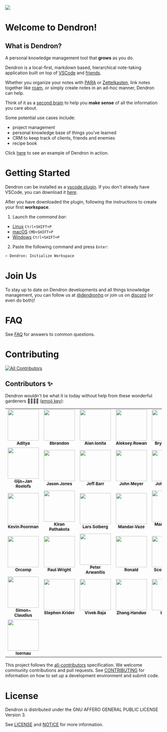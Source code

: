 ![](https://foundation-prod-assetspublic53c57cce-8cpvgjldwysl.s3-us-west-2.amazonaws.com/assets/logo-256.png)

# Welcome to Dendron!

## What is Dendron?

A personal knowledge management tool that **grows** as you do.

Dendron is a local-first, markdown based, hierarchical note-taking application built on top of [VSCode](https://code.visualstudio.com/) and [friends](./ACKNOWLEDGEMENTS.md).

Whether you organize your notes with [PARA](https://fortelabs.co/blog/para/) or [Zettelkasten](https://zettelkasten.de/), link notes together like [roam](https://roamresearch.com/), or simply create notes in an ad-hoc manner, Dendron can help.

Think of it as a [second brain](https://www.buildingasecondbrain.com/) to help you **make sense** of all the information you care about.

Some potential use cases include:

- project management
- personal knowledge base of things you've learned
- CRM to keep track of clients, friends and enemies
- recipe book

Click [here](https://youtu.be/6rwWUalr9Ac) to see an example of Dendron in action.

# Getting Started

Dendron can be installed as a [vscode plugin](https://marketplace.visualstudio.com/items?itemName=dendron.dendron). If you don't already have VSCode, you can download it [here](https://code.visualstudio.com/).

After you have downloaded the plugin, following the instructions to create your first **workspace**.

1. Launch the _command bar_:

- <a href="https://code.visualstudio.com/shortcuts/keyboard-shortcuts-linux.pdf">Linux</a> `Ctrl+SHIFT+P`
- <a href="https://code.visualstudio.com/shortcuts/keyboard-shortcuts-macos.pdf">macOS</a> `CMD+SHIFT+P`
- <a href="https://code.visualstudio.com/shortcuts/keyboard-shortcuts-windows.pdf">Windows</a> `Ctrl+SHIFT+P`

2. Paste the following command and press `Enter`:

```sh
> Dendron: Initialize Workspace
```

# Join Us

To stay up to date on Dendron developments and all things knowledge management, you can follow us at [@dendronhq](https://twitter.com/dendronhq) or join us on [discord](https://discord.gg/6j85zNX) (or even do both)!

# FAQ

See [FAQ](https://dendron.so/notes/683740e3-70ce-4a47-a1f4-1f140e80b558.html) for answers to common questions.

# Contributing

<!-- ALL-CONTRIBUTORS-BADGE:START - Do not remove or modify this section -->

[![All Contributors](https://img.shields.io/badge/all_contributors-36-orange.svg?style=flat-square)](#contributors)

<!-- ALL-CONTRIBUTORS-BADGE:END -->

## Contributors ✨

Dendron wouldn't be what it is today without help from these wonderful gardeners 👨‍🌾👩‍🌾
([emoji key](https://allcontributors.org/docs/en/emoji-key)):

<!-- ALL-CONTRIBUTORS-LIST:START - Do not remove or modify this section -->
<!-- prettier-ignore-start -->
<!-- markdownlint-disable -->
<table>
  <tr>
    <td align="center"><a href="https://www.xypnox.com/"><img src="https://avatars.githubusercontent.com/u/25076171?v=4" width="100px;" alt=""/><br /><sub><b> Aditya</b></sub></a></td>
    <td align="center"><a href="https://github.com/8brandon"><img src="https://avatars.githubusercontent.com/u/34548660?v=4" width="100px;" alt=""/><br /><sub><b>8brandon</b></sub></a></td>
    <td align="center"><a href="http://alanionita.github.io/"><img src="https://avatars.githubusercontent.com/u/8453106?v=4" width="100px;" alt=""/><br /><sub><b>Alan Ionita</b></sub></a></td>
    <td align="center"><a href="https://github.com/aleksey-rowan"><img src="https://avatars.githubusercontent.com/u/79934725?v=4" width="100px;" alt=""/><br /><sub><b>Aleksey Rowan</b></sub></a></td>
    <td align="center"><a href="https://github.com/tallguyjenks"><img src="https://avatars.githubusercontent.com/u/29872822?v=4" width="100px;" alt=""/><br /><sub><b>Bryan Jenks</b></sub></a></td>
    <td align="center"><a href="https://serendipidata.com/"><img src="https://avatars.githubusercontent.com/u/9020979?v=4" width="100px;" alt=""/><br /><sub><b>Cameron Yick</b></sub></a></td>
    <td align="center"><a href="https://d3vr.me/"><img src="https://avatars.githubusercontent.com/u/1549990?v=4" width="100px;" alt=""/><br /><sub><b>Fayçal</b></sub></a></td>
  </tr>
  <tr>
    <td align="center"><a href="https://github.com/gjroelofs"><img src="https://avatars.githubusercontent.com/u/398630?v=4" width="100px;" alt=""/><br /><sub><b>Gijs-Jan Roelofs</b></sub></a></td>
    <td align="center"><a href="https://github.com/jasonsjones"><img src="https://avatars.githubusercontent.com/u/515798?v=4" width="100px;" alt=""/><br /><sub><b>Jason Jones</b></sub></a></td>
    <td align="center"><a href="https://github.com/jeffbarr"><img src="https://avatars.githubusercontent.com/u/78832?v=4" width="100px;" alt=""/><br /><sub><b>Jeff Barr</b></sub></a></td>
    <td align="center"><a href="https://github.com/af4jm"><img src="https://avatars.githubusercontent.com/u/849948?v=4" width="100px;" alt=""/><br /><sub><b>John Meyer</b></sub></a></td>
    <td align="center"><a href="https://github.com/iterating"><img src="https://avatars.githubusercontent.com/u/6834401?v=4" width="100px;" alt=""/><br /><sub><b>John Young</b></sub></a></td>
    <td align="center"><a href="http://kaangenc.me"><img src="https://avatars.githubusercontent.com/u/1008124?v=4" width="100px;" alt=""/><br /><sub><b>Kaan Genç</b></sub></a></td>
    <td align="center"><a href="https://thence.io/"><img src="https://avatars.githubusercontent.com/u/409321?v=4" width="100px;" alt=""/><br /><sub><b>Kevin Lin</b></sub></a></td>
  </tr>
  <tr>
    <td align="center"><a href="http://www.codefriar.com/"><img src="https://avatars.githubusercontent.com/u/642589?v=4" width="100px;" alt=""/><br /><sub><b>Kevin Poorman</b></sub></a></td>
    <td align="center"><a href="https://github.com/kpathakota"><img src="https://avatars.githubusercontent.com/u/1484475?v=4" width="100px;" alt=""/><br /><sub><b>Kiran Pathakota</b></sub></a></td>
    <td align="center"><a href="https://boa.nu/"><img src="https://avatars.githubusercontent.com/u/682676?v=4" width="100px;" alt=""/><br /><sub><b>Lars Solberg</b></sub></a></td>
    <td align="center"><a href="https://mandarvaze.bitbucket.io/"><img src="https://avatars.githubusercontent.com/u/46438?v=4" width="100px;" alt=""/><br /><sub><b>Mandar Vaze</b></sub></a></td>
    <td align="center"><a href="https://github.com/hikchoi"><img src="https://avatars.githubusercontent.com/u/1219789?v=4" width="100px;" alt=""/><br /><sub><b>Mark Hyunik Choi</b></sub></a></td>
    <td align="center"><a href="http://a9.io/"><img src="https://avatars.githubusercontent.com/u/2660634?v=4" width="100px;" alt=""/><br /><sub><b>Max Krieger</b></sub></a></td>
    <td align="center"><a href="https://nikitavoloboev.xyz"><img src="https://avatars.githubusercontent.com/u/6391776?v=4" width="100px;" alt=""/><br /><sub><b>Nikita Voloboev</b></sub></a></td>
  </tr>
  <tr>
    <td align="center"><a href="http://orcomp.github.io/Blog"><img src="https://avatars.githubusercontent.com/u/2459973?v=4" width="100px;" alt=""/><br /><sub><b>Orcomp</b></sub></a></td>
    <td align="center"><a href="https://github.com/pwright"><img src="https://avatars.githubusercontent.com/u/5154224?v=4" width="100px;" alt=""/><br /><sub><b>Paul Wright</b></sub></a></td>
    <td align="center"><a href="http://de.linkedin.com/in/spex66/"><img src="https://avatars.githubusercontent.com/u/1098323?v=4" width="100px;" alt=""/><br /><sub><b>Peter Arwanitis</b></sub></a></td>
    <td align="center"><a href="https://github.com/BASSMAN"><img src="https://avatars.githubusercontent.com/u/363783?v=4" width="100px;" alt=""/><br /><sub><b>Ronald</b></sub></a></td>
    <td align="center"><a href="https://scottspence.com/"><img src="https://avatars.githubusercontent.com/u/234708?v=4" width="100px;" alt=""/><br /><sub><b>Scott Spence</b></sub></a></td>
    <td align="center"><a href="https://github.com/neupsh"><img src="https://avatars.githubusercontent.com/u/5186871?v=4" width="100px;" alt=""/><br /><sub><b>Shekhar Neupane</b></sub></a></td>
    <td align="center"><a href="https://wind13.gitee.io/"><img src="https://avatars.githubusercontent.com/u/1387020?v=4" width="100px;" alt=""/><br /><sub><b>Simon J S Liu</b></sub></a></td>
  </tr>
  <tr>
    <td align="center"><a href="https://github.com/Simon-Claudius"><img src="https://avatars.githubusercontent.com/u/45047368?v=4" width="100px;" alt=""/><br /><sub><b>Simon-Claudius</b></sub></a></td>
    <td align="center"><a href="https://skrider.dendron.wiki/"><img src="https://avatars.githubusercontent.com/u/72541272?v=4" width="100px;" alt=""/><br /><sub><b>Stephen Krider</b></sub></a></td>
    <td align="center"><a href="https://github.com/vivkr"><img src="https://avatars.githubusercontent.com/u/41533822?v=4" width="100px;" alt=""/><br /><sub><b>Vivek Raja</b></sub></a></td>
    <td align="center"><a href="https://github.com/zhanghanduo"><img src="https://avatars.githubusercontent.com/u/8006682?v=4" width="100px;" alt=""/><br /><sub><b>Zhang Handuo</b></sub></a></td>
    <td align="center"><a href="https://github.com/b0xian"><img src="https://avatars.githubusercontent.com/u/53197915?v=4" width="100px;" alt=""/><br /><sub><b>b0xian</b></sub></a></td>
    <td align="center"><a href="https://github.com/flammehawk"><img src="https://avatars.githubusercontent.com/u/57394581?v=4" width="100px;" alt=""/><br /><sub><b>flammehawk</b></sub></a></td>
    <td align="center"><a href="https://www.henryfellerhoff.com/"><img src="https://avatars.githubusercontent.com/u/48483883?v=4" width="100px;" alt=""/><br /><sub><b>hfellerhoff</b></sub></a></td>
  </tr>
  <tr>
    <td align="center"><a href="https://github.com/lsernau"><img src="https://avatars.githubusercontent.com/u/4541943?v=4" width="100px;" alt=""/><br /><sub><b>lsernau</b></sub></a></td>
  </tr>
</table>

<!-- markdownlint-restore -->
<!-- prettier-ignore-end -->

<!-- ALL-CONTRIBUTORS-LIST:END -->

This project follows the [all-contributors](https://github.com/all-contributors/all-contributors) specification. We welcome community contributions and pull requests. See [CONTRIBUTING](https://github.com/dendronhq/dendron/blob/master/docs/CONTRIBUTING.md) for information on how to set up a development environment and submit code.

# License

Dendron is distributed under the GNU AFFERO GENERAL PUBLIC LICENSE Version 3.

See [LICENSE](https://github.com/dendronhq/dendron/blob/master/LICENSE.md) and [NOTICE](https://github.com/dendronhq/dendron/blob/master/NOTICE.md) for more information.
